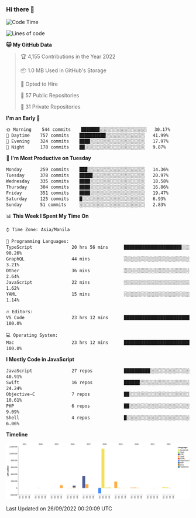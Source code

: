 ### Hi there 👋

<!--START_SECTION:waka-->
![Code Time](http://img.shields.io/badge/Code%20Time-3%2C116%20hrs%202%20mins-blue)

![Lines of code](https://img.shields.io/badge/From%20Hello%20World%20I%27ve%20Written-2%20Million%20lines%20of%20code-blue)

**🐱 My GitHub Data** 

> 🏆 4,155 Contributions in the Year 2022
 > 
> 📦 1.0 MB Used in GitHub's Storage 
 > 
> 💼 Opted to Hire
 > 
> 📜 57 Public Repositories 
 > 
> 🔑 31 Private Repositories  
 > 
**I'm an Early 🐤** 

```text
🌞 Morning    544 commits    ███████░░░░░░░░░░░░░░░░░░   30.17% 
🌆 Daytime    757 commits    ██████████░░░░░░░░░░░░░░░   41.99% 
🌃 Evening    324 commits    ████░░░░░░░░░░░░░░░░░░░░░   17.97% 
🌙 Night      178 commits    ██░░░░░░░░░░░░░░░░░░░░░░░   9.87%

```
📅 **I'm Most Productive on Tuesday** 

```text
Monday       259 commits    ███░░░░░░░░░░░░░░░░░░░░░░   14.36% 
Tuesday      378 commits    █████░░░░░░░░░░░░░░░░░░░░   20.97% 
Wednesday    335 commits    ████░░░░░░░░░░░░░░░░░░░░░   18.58% 
Thursday     304 commits    ████░░░░░░░░░░░░░░░░░░░░░   16.86% 
Friday       351 commits    ████░░░░░░░░░░░░░░░░░░░░░   19.47% 
Saturday     125 commits    █░░░░░░░░░░░░░░░░░░░░░░░░   6.93% 
Sunday       51 commits     ░░░░░░░░░░░░░░░░░░░░░░░░░   2.83%

```


📊 **This Week I Spent My Time On** 

```text
⌚︎ Time Zone: Asia/Manila

💬 Programming Languages: 
TypeScript               20 hrs 56 mins      ██████████████████████░░░   90.26% 
GraphQL                  44 mins             ░░░░░░░░░░░░░░░░░░░░░░░░░   3.21% 
Other                    36 mins             ░░░░░░░░░░░░░░░░░░░░░░░░░   2.64% 
JavaScript               22 mins             ░░░░░░░░░░░░░░░░░░░░░░░░░   1.62% 
YAML                     15 mins             ░░░░░░░░░░░░░░░░░░░░░░░░░   1.14%

🔥 Editors: 
VS Code                  23 hrs 12 mins      █████████████████████████   100.0%

💻 Operating System: 
Mac                      23 hrs 12 mins      █████████████████████████   100.0%

```

**I Mostly Code in JavaScript** 

```text
JavaScript               27 repos            ██████████░░░░░░░░░░░░░░░   40.91% 
Swift                    16 repos            ██████░░░░░░░░░░░░░░░░░░░   24.24% 
Objective-C              7 repos             ██░░░░░░░░░░░░░░░░░░░░░░░   10.61% 
PHP                      6 repos             ██░░░░░░░░░░░░░░░░░░░░░░░   9.09% 
Shell                    4 repos             █░░░░░░░░░░░░░░░░░░░░░░░░   6.06%

```


**Timeline**

![Chart not found](https://raw.githubusercontent.com/rad182/rad182/main/charts/bar_graph.png) 


 Last Updated on 26/09/2022 00:20:09 UTC
<!--END_SECTION:waka-->


<!--
**rad182/rad182** is a ✨ _special_ ✨ repository because its `README.md` (this file) appears on your GitHub profile.

Here are some ideas to get you started:

- 🔭 I’m currently working on ...
- 🌱 I’m currently learning ...
- 👯 I’m looking to collaborate on ...
- 🤔 I’m looking for help with ...
- 💬 Ask me about ...
- 📫 How to reach me: ...
- 😄 Pronouns: ...
- ⚡ Fun fact: ...
-->
